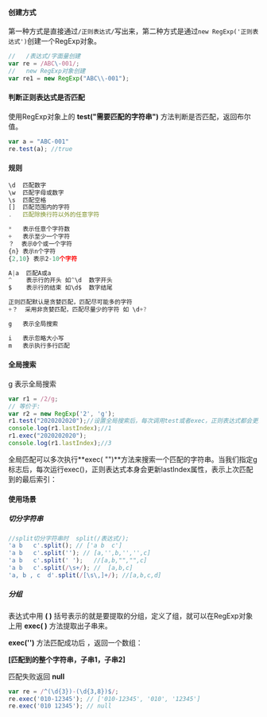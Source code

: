 #### 创建方式

第一种方式是直接通过`/正则表达式/`写出来，第二种方式是通过`new RegExp('正则表达式')`创建一个RegExp对象。

~~~js
//   /表达式/字面量创建
var re = /ABC\-001/;
//   new RegExp对象创建
var re1 = new RegExp("ABC\\-001");
~~~

#### 判断正则表达式是否匹配

使用RegExp对象上的 **test("需要匹配的字符串")** 方法判断是否匹配，返回布尔值。

~~~js
var a = "ABC-001"
re.test(a); //true
~~~



#### 规则

~~~js
\d  匹配数字
\w  匹配字母或数字
\s  匹配空格
[]  匹配范围内的字符
.   匹配除换行符以外的任意字符

*   表示任意个字符数
+   表示至少一个字符
？  表示0个或一个字符
{n} 表示n个字符
{2,10} 表示2-10个字符

A|a  匹配A或a
^    表示行的开头 如^\d  数字开头
$    表示行的结束 如\d$  数字结尾

正则匹配默认是贪婪匹配，匹配尽可能多的字符
+？  采用非贪婪匹配，匹配尽量少的字符 如 \d+?

g   表示全局搜索

i   表示忽略大小写
m   表示执行多行匹配
~~~



#### 全局搜索

g   表示全局搜索

~~~js
var r1 = /2/g;
// 等价于:
var r2 = new RegExp('2', 'g');
r1.test("2020202020");//设置全局搜索后，每次调用test或者exec，正则表达式都会更新自己的lastIndex属性，这个属性表示上次匹配到的索引，从1开始的，不是从0
console.log(r1.lastIndex);//1
r1.exec("2020202020");
console.log(r1.lastIndex);//3
~~~

全局匹配可以多次执行**exec( "")**方法来搜索一个匹配的字符串。当我们指定g标志后，每次运行exec()，正则表达式本身会更新lastIndex属性，表示上次匹配到的最后索引：



#### 使用场景

##### 切分字符串

~~~js
//split切分字符串时  split(/表达式/);
'a b   c'.split(); // ['a b  c']
'a b   c'.split(''); // [a,'',b,'','',c]
'a b   c'.split(' ');   //[a,b,"","",c]
'a b   c'.split(/\s+/); //  [a,b,c]
'a, b , c  d'.split(/[\s\,]+/); //[a,b,c,d]
~~~

##### 分组

表达式中用 **( )** 括号表示的就是要提取的分组，定义了组，就可以在RegExp对象上用 **exec( )** 方法提取出子串来。

**exec('')** 方法匹配成功后 ，返回一个数组：

**[匹配到的整个字符串，子串1，子串2]**

匹配失败返回 **null**

~~~js
var re = /^(\d{3})-(\d{3,8})$/;
re.exec('010-12345'); // ['010-12345', '010', '12345']
re.exec('010 12345'); // null


~~~

